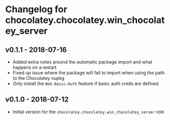 # Changelog for chocolatey.chocolatey.win_chocolatey_server

## v0.1.1 - 2018-07-16

* Added extra notes around the automatic package import and what happens on a restart
* Fixed up issue where the package will fail to import when using the path to the Chocolatey nupkg
* Only install the `Web-Basic-Auth` feature if basic auth creds are defined

## v0.1.0 - 2018-07-12

* Initial version for the `chocolatey.chocolatey.win_chocolatey_server` role

